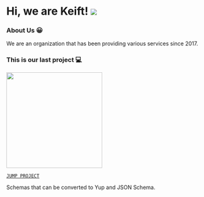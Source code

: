# Hi, we are Keift! <img src="https://komarev.com/ghpvc?username=poifn&label=Page%20Views"/>

### About Us 😀

We are an organization that has been providing various services since 2017.

### This is our last project 💻

<img src="https://i.ibb.co/B5bQXHSM/unknown.png" width="250px"/>

[`JUMP PROJECT`](https://npmjs.com/package/yuppi)

Schemas that can be converted to Yup and JSON Schema.
